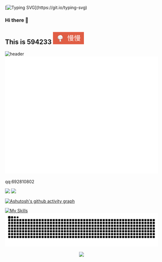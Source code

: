 [![Typing SVG](https://readme-typing-svg.demolab.com?font=Arial&size=40&pause=2000&color=CB715F&vCenter=true&random=true&width=600&height=100&lines=Stay+curious+about+the+world.)](https://git.io/typing-svg)
### Hi there 👋
## This is 594233 <img src="Pictures/-慢慢-red.svg">


<!-- https://github.com/kyechan99/capsule-render 开局动图-->
![header](https://capsule-render.vercel.app/api?type=Speech&color=0:CB715F,100:8F90A8&height=300&section=header&text=Another%20beautiful%20day!&fontColor=FFFFFF&fontSize=70&animation=fadeIn)
![Metrics](/github-metrics.svg)

<!--访客记录![visitors](https://visitor-badge.glitch.me/badge?page_id=594233.594233)-->

qq:692810802


<div>
<!-- https://github.com/anuraghazra/github-readme-stats 语言-->
<img src="https://github-readme-stats.vercel.app/api/top-langs/?username=594233" />
<img src="https://github-readme-stats.vercel.app/api?username=594233&theme=transparent&include_all_commits=true&show_icons=true&hide_border=true" />
<!--<img src="https://img.shields.io/badge/-Python-red?style=flat-square&logo=python&logoColor=white" /> <img src="https://img.shields.io/badge/-pycahrm-red?style=flat-square&logo=Pycharm" />-->
</div>

[![Ashutosh's github activity graph](https://github-readme-activity-graph.vercel.app/graph?username=594233&theme=vue&bg_color=8F90A8&color=FFFFFF&line=CB715F)](https://github.com/594233/github-readme-activity-graph)

<!--img align="center" src="https://github-readme-stats.vercel.app/api/wakatime?username=594233&theme=transparent&hide_border=true&layout=compact&langs_count=22" /-->

[![My Skills](https://skillicons.dev/icons?i=python,c,java,js,pycharm,anaconda,vscode)](https://skillicons.dev)
<picture>
  <source media="(prefers-color-scheme: dark)" srcset="https://raw.githubusercontent.com/594233/594233/output/github-contribution-grid-snake-dark.svg">
  <source media="(prefers-color-scheme: light)" srcset="https://raw.githubusercontent.com/594233/594233/output/github-contribution-grid-snake.svg">
  <img alt="github contribution grid snake animation" src="https://raw.githubusercontent.com/594233/594233/output/github-contribution-grid-snake.svg">
</picture>


<!-- https://github.com/kyechan99/capsule-render -->
<p align="center">
<img src="https://capsule-render.vercel.app/api?type=waving&color=0:FFE3BA,100:8DCBF1&height=300&&section=footer&text=THE%20END!&fontSize=90&fontAlign=50&fontAlignY=70&desc=Have%20a%20great%20day😊&descAlign=50&descSize=30&descAlignY=40&animation=twinkling" />
</p>
